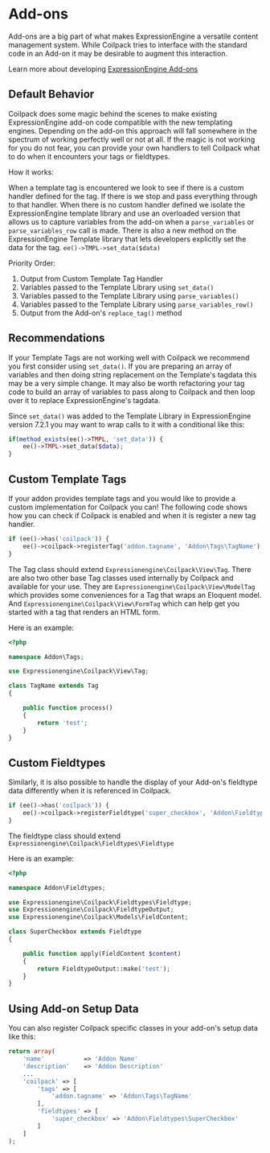 # Add-ons

Add-ons are a big part of what makes ExpressionEngine a versatile content management system.  While Coilpack tries to interface with the standard code in an Add-on it may be desirable to augment this interaction.

Learn more about developing [ExpressionEngine Add-ons](https://docs.expressionengine.com/latest/add-ons/overview.html)

## Default Behavior

Coilpack does some magic behind the scenes to make existing ExpressionEngine add-on code compatible with the new templating engines.  Depending on the add-on this approach will fall somewhere in the spectrum of working perfectly well or not at all.  If the magic is not working for you do not fear, you can provide your own handlers to tell Coilpack what to do when it encounters your tags or fieldtypes.

How it works:

When a template tag is encountered we look to see if there is a custom handler defined for the tag.  If there is we stop and pass everything through to that handler.  When there is no custom handler defined we isolate the ExpressionEngine template library and use an overloaded version that allows us to capture variables from the add-on when a `parse_variables` or `parse_variables_row` call is made.  There is also a new method on the ExpressionEngine Template library that lets developers explicitly set the data for the tag.  `ee()->TMPL->set_data($data)`

Priority Order:

1. Output from Custom Template Tag Handler
2. Variables passed to the Template Library using `set_data()`
3. Variables passed to the Template Library using `parse_variables()`
4. Variables passed to the Template Library using `parse_variables_row()`
5. Output from the Add-on's `replace_tag()` method

## Recommendations

If your Template Tags are not working well with Coilpack we recommend you first consider using `set_data()`.  If you are preparing an array of variables and then doing string replacement on the Template's tagdata this may be a very simple change.  It may also be worth refactoring your tag code to build an array of variables to pass along to Coilpack and then loop over it to replace ExpressionEngine's tagdata.

Since `set_data()` was added to the Template Library in ExpressionEngine version 7.2.1 you may want to wrap calls to it with a conditional like this:

```php
if(method_exists(ee()->TMPL, 'set_data')) {
    ee()->TMPL->set_data($data);
}
```


## Custom Template Tags

If your addon provides template tags and you would like to provide a custom implementation for Coilpack you can!  The following code shows how you can check if Coilpack is enabled and when it is register a new tag handler.

```php
if (ee()->has('coilpack')) {
    ee()->coilpack->registerTag('addon.tagname', 'Addon\Tags\TagName');
}
```

The Tag class should extend `Expressionengine\Coilpack\View\Tag`.  There are also two other base Tag classes used internally by Coilpack and available for your use.  They are `Expressionengine\Coilpack\View\ModelTag` which provides some conveniences for a Tag that wraps an Eloquent model.  And `Expressionengine\Coilpack\View\FormTag` which can help get you started with a tag that renders an HTML form.

Here is an example:

```php
<?php

namespace Addon\Tags;

use Expressionengine\Coilpack\View\Tag;

class TagName extends Tag
{

    public function process()
    {
        return 'test';
    }
}
```


## Custom Fieldtypes

Similarly, it is also possible to handle the display of your Add-on's fieldtype data differently when it is referenced in Coilpack.

```php
if (ee()->has('coilpack')) {
    ee()->coilpack->registerFieldtype('super_checkbox', 'Addon\Fieldtypes\SuperCheckbox');
}
```

The fieldtype class should extend `Expressionengine\Coilpack\Fieldtypes\Fieldtype`

Here is an example:

```php
<?php

namespace Addon\Fieldtypes;

use Expressionengine\Coilpack\Fieldtypes\Fieldtype;
use Expressionengine\Coilpack\FieldtypeOutput;
use Expressionengine\Coilpack\Models\FieldContent;

class SuperCheckbox extends Fieldtype
{

    public function apply(FieldContent $content)
    {
        return FieldtypeOutput::make('test');
    }
}
```

## Using Add-on Setup Data

You can also register Coilpack specific classes in your add-on's setup data like this:

```php
return array(
    'name'           => 'Addon Name'
    'description'    => 'Addon Description'
    ...
    'coilpack' => [
        'tags' => [
            'addon.tagname' => 'Addon\Tags\TagName'
        ],
        'fieldtypes' => [
            'super_checkbox' => 'Addon\Fieldtypes\SuperCheckbox'
        ]
    ]
);
```